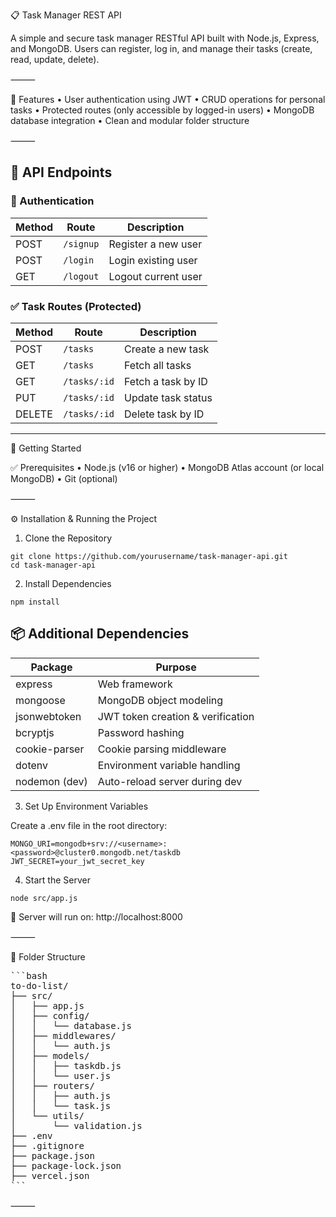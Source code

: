 📋 Task Manager REST API

A simple and secure task manager RESTful API built with Node.js, Express, and MongoDB. Users can register, log in, and manage their tasks (create, read, update, delete).

⸻

📌 Features
	•	User authentication using JWT
	•	CRUD operations for personal tasks
	•	Protected routes (only accessible by logged-in users)
	•	MongoDB database integration
	•	Clean and modular folder structure

⸻


## 📁 API Endpoints

### 🔐 Authentication
| Method | Route     | Description             |
|--------|-----------|-------------------------|
| POST   | `/signup` | Register a new user     |
| POST   | `/login`  | Login existing user     |
| GET    | `/logout` | Logout current user     |

### ✅ Task Routes (Protected)
| Method | Route         | Description            |
|--------|---------------|------------------------|
| POST   | `/tasks`      | Create a new task      |
| GET    | `/tasks`      | Fetch all tasks        |
| GET    | `/tasks/:id`  | Fetch a task by ID     |
| PUT    | `/tasks/:id`  | Update task status     |
| DELETE | `/tasks/:id`  | Delete task by ID      |

---

🚀 Getting Started

✅ Prerequisites
	•	Node.js (v16 or higher)
	•	MongoDB Atlas account (or local MongoDB)
	•	Git (optional)

⸻

⚙️ Installation & Running the Project

1. Clone the Repository
```
git clone https://github.com/yourusername/task-manager-api.git
cd task-manager-api
```
2. Install Dependencies
```
npm install
```
## 📦 Additional Dependencies

| Package         | Purpose                           |
|----------------|-----------------------------------|
| express         | Web framework                     |
| mongoose        | MongoDB object modeling           |
| jsonwebtoken    | JWT token creation & verification |
| bcryptjs        | Password hashing                  |
| cookie-parser   | Cookie parsing middleware         |
| dotenv          | Environment variable handling     |
| nodemon (dev)   | Auto-reload server during dev     |


3. Set Up Environment Variables

Create a .env file in the root directory:
```
MONGO_URI=mongodb+srv://<username>:<password>@cluster0.mongodb.net/taskdb
JWT_SECRET=your_jwt_secret_key
```
4. Start the Server
```
node src/app.js
```
🔗 Server will run on: http://localhost:8000

⸻

📁 Folder Structure

<pre>
```bash
to-do-list/
├── src/
│   ├── app.js
│   ├── config/
│   │   └── database.js
│   ├── middlewares/
│   │   └── auth.js
│   ├── models/
│   │   ├── taskdb.js
│   │   └── user.js
│   ├── routers/
│   │   ├── auth.js
│   │   └── task.js
│   └── utils/
│       └── validation.js
├── .env
├── .gitignore
├── package.json
├── package-lock.json
├── vercel.json
```
</pre>



⸻
